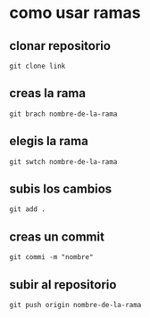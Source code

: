 # como usar ramas
## clonar repositorio
    git clone link
## creas la rama
    git brach nombre-de-la-rama
## elegis la rama
    git swtch nombre-de-la-rama
## subis los cambios
    git add .
## creas un commit
    git commi -m "nombre"
## subir al repositorio
    git push origin nombre-de-la-rama